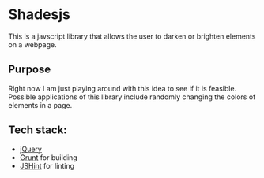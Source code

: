 Shadesjs
========


This is a javscript library that allows the user to darken or brighten elements on a webpage.


Purpose
-----------

Right now I am just playing around with this idea to see if it is feasible. Possible applications of this library include randomly changing the colors of elements in a page.



Tech stack:
-----------

 * [jQuery](http://jquery.com/)
 * [Grunt](http://gruntjs.com/) for building
 * [JSHint](http://www.jshint.com/) for linting